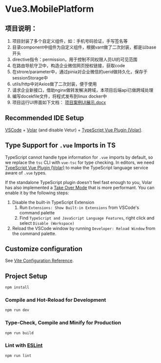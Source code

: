# Vue3.MobilePlatform

## 项目说明：
1. 项目封装了多个自定义组件，如：手机号码验证，手写签名等
2. 目录component中组件为自定义组件，根据vant做了二次封装，都是以base开头
3. directive指令：permission，用于控制不同权限人员UI的可见范围
4. 在路由导航守卫中，构造企业微信网页授权链接，获取code
5. 在strore/parameter中，通过pinia对企业微信的uerid做持久化，保存于sessionStorage中
6. utils/http中对Axios做了二次封装，便于使用
7. 请求企业新接口，借助nginx做转发解决跨域，本项目后端api已做跨域处理
8. 编写docekfile文件，将程式发布到linux docker中
9. 项目运行UI界面如下文档：
[项目案例UI展示.docx](https://github.com/zhenzhen-wang/Vue3.MobilePlatform/files/10191392/UI.docx)

## Recommended IDE Setup

[VSCode](https://code.visualstudio.com/) + [Volar](https://marketplace.visualstudio.com/items?itemName=johnsoncodehk.volar) (and disable Vetur) + [TypeScript Vue Plugin (Volar)](https://marketplace.visualstudio.com/items?itemName=johnsoncodehk.vscode-typescript-vue-plugin).

## Type Support for `.vue` Imports in TS

TypeScript cannot handle type information for `.vue` imports by default, so we replace the `tsc` CLI with `vue-tsc` for type checking. In editors, we need [TypeScript Vue Plugin (Volar)](https://marketplace.visualstudio.com/items?itemName=johnsoncodehk.vscode-typescript-vue-plugin) to make the TypeScript language service aware of `.vue` types.

If the standalone TypeScript plugin doesn't feel fast enough to you, Volar has also implemented a [Take Over Mode](https://github.com/johnsoncodehk/volar/discussions/471#discussioncomment-1361669) that is more performant. You can enable it by the following steps:

1. Disable the built-in TypeScript Extension
    1) Run `Extensions: Show Built-in Extensions` from VSCode's command palette
    2) Find `TypeScript and JavaScript Language Features`, right click and select `Disable (Workspace)`
2. Reload the VSCode window by running `Developer: Reload Window` from the command palette.

## Customize configuration

See [Vite Configuration Reference](https://vitejs.dev/config/).

## Project Setup

```sh
npm install
```

### Compile and Hot-Reload for Development

```sh
npm run dev
```

### Type-Check, Compile and Minify for Production

```sh
npm run build
```

### Lint with [ESLint](https://eslint.org/)

```sh
npm run lint
```

